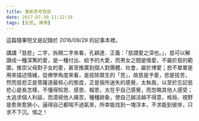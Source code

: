 ```yaml
---
title: 重新思考慈悲
date: 2017-07-30 11:12:19
tags: [反思, 佛學]
---
```

這篇隨筆短文是記錄於 2016/09/29 的記事本裡。

講講「慈悲」二字，拆開二字來看，孔穎達．正義：「慈謂愛之深也。」，慈可以解讀成一種深篤的愛，是一種付出、給予的大愛，而男女之間是情愛，不屬於慈的範圍，推崇父母對子女的愛，甚至推廣到個人對團體、社會，屬於博愛；悲不單單是用來描述情緒，從佛學角度來看，是拔除眾生的「苦」，故慈是予愛，悲是拔苦，然而慈悲正是菩薩道最核心的態度，正是我所迷失的感覺，太執我，以至於忘記慈悲心是長怎樣，不懂得知恩、感恩、報恩，太在乎自己感覺，而忽略其他人感受；太追求個人利益，而漠視他人痛苦，種種跡象，使自己越活越不得意，格局、視野是愈來愈狹小，逼得自己都喘不過氣來，所幸能找到一塊浮本，不求能到彼岸，只求不下沉。惕之！